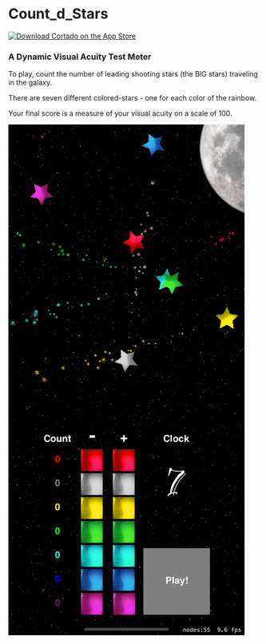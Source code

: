 # Count_d_Stars

[![Download Cortado on the App Store](http://linkmaker.itunes.apple.com/images/badges/en-us/badge_appstore-lrg.svg)](https://apps.apple.com/gb/developer/oladiran-olaleye/id1533557291)

### A Dynamic Visual Acuity Test Meter

To play, count the number of leading shooting stars (the BIG stars) traveling in the galaxy.

There are seven different colored-stars - one for each color of the rainbow.

Your final score is a measure of your visual acuity on a scale of 100.

<img src ="Simulator%20Screen%20Shot%20-%20iPhone%2011%20Pro%20Max%20-%202020-10-13%20at%2013.12.52.png"></a>

